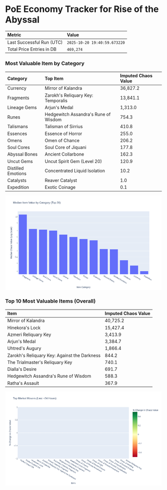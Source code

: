 # PoE Economy Tracker for Rise of the Abyssal

<!-- START_MAINTENANCE -->
| Metric | Value |
|:---|:---|
| Last Successful Run (UTC) | `2025-10-20 19:40:59.673220` |
| Total Price Entries in DB | `469,274` |

<!-- END_MAINTENANCE -->

<!-- START_DATAFRAME_DEBUG -->
<!-- END_DATAFRAME_DEBUG -->

<!-- START_CATEGORY_ANALYSIS -->
### Most Valuable Item by Category
| Category | Top Item | Imputed Chaos Value |
| :--- | :--- | :--- |
| Currency | Mirror of Kalandra | 36,827.2 |
| Fragments | Zarokh's Reliquary Key: Temporalis | 13,841.1 |
| Lineage Gems | Arjun's Medal | 1,313.0 |
| Runes | Hedgewitch Assandra's Rune of Wisdom | 754.3 |
| Talismans | Talisman of Sirrius | 410.8 |
| Essences | Essence of Horror | 255.0 |
| Omens | Omen of Chance | 206.2 |
| Soul Cores | Soul Core of Jiquani | 177.8 |
| Abyssal Bones | Ancient Collarbone | 162.3 |
| Uncut Gems | Uncut Spirit Gem (Level 20) | 120.9 |
| Distilled Emotions | Concentrated Liquid Isolation | 10.2 |
| Catalysts | Reaver Catalyst | 1.0 |
| Expedition | Exotic Coinage | 0.1 |


![Category Analysis Chart](charts/category_analysis.png)
<!-- END_ANALYSIS -->

<!-- START_ANALYSIS -->
### Top 10 Most Valuable Items (Overall)
| Item | Imputed Chaos Value |
| :--- | :--- |
| Mirror of Kalandra | 40,725.2 |
| Hinekora's Lock | 15,427.4 |
| Azmeri Reliquary Key | 3,413.9 |
| Arjun's Medal | 3,384.7 |
| Uhtred's Augury | 1,866.4 |
| Zarokh's Reliquary Key: Against the Darkness | 844.2 |
| The Trialmaster's Reliquary Key | 740.1 |
| Dialla's Desire | 691.7 |
| Hedgewitch Assandra's Rune of Wisdom | 588.3 |
| Ratha's Assault | 367.9 |


![Market Movers Chart](charts/market_movers.png)
<!-- END_ANALYSIS -->
